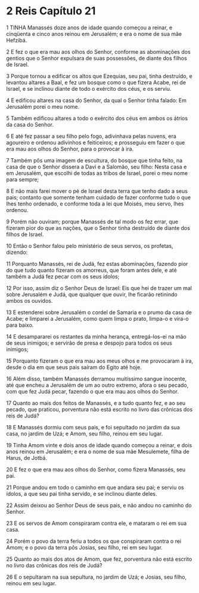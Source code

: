 # 2 Reis Capítulo 21

1	TINHA Manassés doze anos de idade quando começou a reinar, e cinqüenta e cinco anos reinou em Jerusalém; e era o nome de sua mãe Hefzibá.

2	E fez o que era mau aos olhos do Senhor, conforme as abominações dos gentios que o Senhor expulsara de suas possessões, de diante dos filhos de Israel.

3	Porque tornou a edificar os altos que Ezequias, seu pai, tinha destruído, e levantou altares a Baal, e fez um bosque como o que fizera Acabe, rei de Israel, e se inclinou diante de todo o exército dos céus, e os serviu.

4	E edificou altares na casa do Senhor, da qual o Senhor tinha falado: Em Jerusalém porei o meu nome.

5	Também edificou altares a todo o exército dos céus em ambos os átrios da casa do Senhor.

6	E até fez passar a seu filho pelo fogo, adivinhava pelas nuvens, era agoureiro e ordenou adivinhos e feiticeiros; e prosseguiu em fazer o que era mau aos olhos do Senhor, para o provocar à ira.

7	Também pôs uma imagem de escultura, do bosque que tinha feito, na casa de que o Senhor dissera a Davi e a Salomão, seu filho: Nesta casa e em Jerusalém, que escolhi de todas as tribos de Israel, porei o meu nome para sempre;

8	E não mais farei mover o pé de Israel desta terra que tenho dado a seus pais; contanto que somente tenham cuidado de fazer conforme tudo o que lhes tenho ordenado, e conforme toda a lei que Moisés, meu servo, lhes ordenou.

9	Porém não ouviram; porque Manassés de tal modo os fez errar, que fizeram pior do que as nações, que o Senhor tinha destruído de diante dos filhos de Israel.

10	Então o Senhor falou pelo ministério de seus servos, os profetas, dizendo:

11	Porquanto Manassés, rei de Judá, fez estas abominações, fazendo pior do que tudo quanto fizeram os amorreus, que foram antes dele, e até também a Judá fez pecar com os seus ídolos;

12	Por isso, assim diz o Senhor Deus de Israel: Eis que hei de trazer um mal sobre Jerusalém e Judá, que qualquer que ouvir, lhe ficarão retinindo ambos os ouvidos.

13	E estenderei sobre Jerusalém o cordel de Samaria e o prumo da casa de Acabe; e limparei a Jerusalém, como quem limpa o prato, limpa-o e vira-o para baixo.

14	E desampararei os restantes da minha herança, entregá-los-ei na mão de seus inimigos; e servirão de presa e despojo para todos os seus inimigos;

15	Porquanto fizeram o que era mau aos meus olhos e me provocaram à ira, desde o dia em que seus pais saíram do Egito até hoje.

16	Além disso, também Manassés derramou muitíssimo sangue inocente, até que encheu a Jerusalém de um ao outro extremo, afora o seu pecado, com que fez Judá pecar, fazendo o que era mau aos olhos do Senhor.

17	Quanto ao mais dos feitos de Manassés, e a tudo quanto fez, e ao seu pecado, que praticou, porventura não está escrito no livro das crônicas dos reis de Judá?

18	E Manassés dormiu com seus pais, e foi sepultado no jardim da sua casa, no jardim de Uzá; e Amom, seu filho, reinou em seu lugar.

19	Tinha Amom vinte e dois anos de idade quando começou a reinar, e dois anos reinou em Jerusalém; e era o nome de sua mãe Mesulemete, filha de Harus, de Jotbá.

20	E fez o que era mau aos olhos do Senhor, como fizera Manassés, seu pai.

21	Porque andou em todo o caminho em que andara seu pai; e serviu os ídolos, a que seu pai tinha servido, e se inclinou diante deles.

22	Assim deixou ao Senhor Deus de seus pais, e não andou no caminho do Senhor.

23	E os servos de Amom conspiraram contra ele, e mataram o rei em sua casa.

24	Porém o povo da terra feriu a todos os que conspiraram contra o rei Amom; e o povo da terra pôs Josias, seu filho, rei em seu lugar.

25	Quanto ao mais dos atos de Amom, que fez, porventura não está escrito no livro das crônicas dos reis de Judá?

26	E o sepultaram na sua sepultura, no jardim de Uzá; e Josias, seu filho, reinou em seu lugar.

